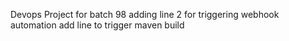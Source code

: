 Devops Project for batch 98
adding line 2 for triggering webhook automation
add line to trigger maven build
